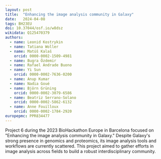 ```yaml
---
layout: post
title:  "Enhancing the image analysis community in Galaxy"
date:   2024-04-08
tags: BH23EU
doi: 10.37044/osf.io/w8dsz
wikidata: Q125470379
authors:
  - name: Leonid Kostrykin
  - name: Tatiana Woller
  - name: Matúš Kalaš
    orcid: 0000-0002-1509-4981
  - name: Bugra Özdemir
  - name: Rafael Andrade Buono
  - name: Yi Sun
    orcid: 0000-0002-7636-0200
  - name: Anup Kumar
  - name: Nadia Goué
  - name: Björn Grüning
    orcid: 0000-0002-3079-6586
  - name: Beatriz Serrano-Solano
    orcid: 0000-0002-5862-6132
  - name: Anne Fouilloux
    orcid: 0000-0002-1784-2920
europepmc: PPR834477
---
```


Project 6 during the 2023 BioHackathon Europe in Barcelona focused on "Enhancing the image analysis community in Galaxy." Despite Galaxy's strong presence in genomics and proteomics, its image analysis tools and workflows are currently scattered. This project aimed to gather efforts in image analysis across fields to build a robust interdisciplinary community.

